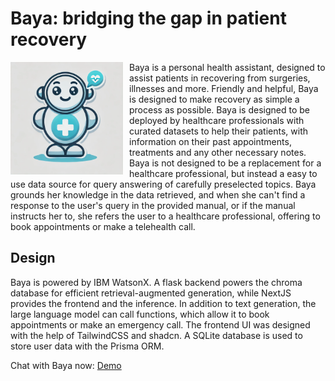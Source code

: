 # Baya: bridging the gap in patient recovery 

<img src="./public/baya.png" align="left" width="180" style="margin-right: 10px;"/> 
Baya is a personal health assistant, designed to assist patients in recovering from surgeries, illnesses and more. Friendly and helpful, Baya is designed to make recovery as simple a process as possible. Baya is designed to be deployed by healthcare professionals with curated datasets to help their patients, with information on their past appointments, treatments and any other necessary notes. Baya is not designed to be a replacement for a healthcare professional, but instead a easy to use data source for query answering of carefully preselected topics. Baya grounds her knowledge in the data retrieved, and when she can't find a response to the user's query in the provided manual, or if the manual instructs her to, she refers the user to a healthcare professional, offering to book appointments or make a telehealth call.

## Design

Baya is powered by IBM WatsonX. A flask backend powers the chroma database for efficient retrieval-augmented generation, while NextJS provides the frontend and the inference. In addition to text generation, the large language model can call functions, which allow it to book appointments or make an emergency call. The frontend UI was designed with the help of TailwindCSS and shadcn. A SQLite database is used to store user data with the Prisma ORM.

Chat with Baya now: [Demo](https://baya-health.vercel.app)
